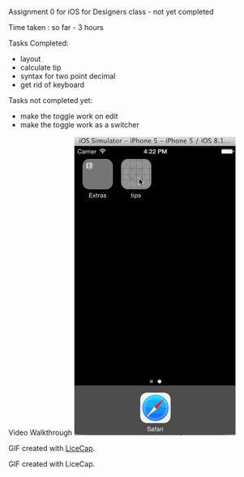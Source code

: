 Assignment 0 for iOS for Designers class - not yet completed

Time taken : so far - 3 hours 

Tasks Completed:
- layout
- calculate tip
- syntax for two point decimal
- get rid of keyboard


Tasks not completed yet:
- make the toggle work on edit
- make the toggle work as a switcher

Video Walkthrough
![Video Walkthrough](https://github.com/mayavenkatraman/tips/blob/master/res3.gif)

 GIF created with [LiceCap](http://www.cockos.com/licecap/).


GIF created with LiceCap.


